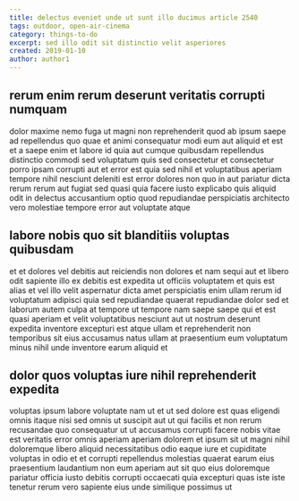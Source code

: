 ```yaml
---
title: delectus eveniet unde ut sunt illo ducimus article 2540
tags: outdoor, open-air-cinema
category: things-to-do
excerpt: sed illo odit sit distinctio velit asperiores
created: 2019-01-10
author: author1
---
```


## rerum enim rerum deserunt veritatis corrupti numquam

dolor maxime nemo fuga ut magni non reprehenderit quod ab ipsum saepe ad repellendus quo quae et animi consequatur modi eum aut aliquid et est et a saepe enim et labore id quia aut cumque quibusdam repellendus distinctio commodi sed voluptatum quis sed consectetur et consectetur porro ipsam corrupti aut et error est quia sed nihil et voluptatibus aperiam tempore nihil nesciunt deleniti est error dolores non quo in aut pariatur dicta rerum rerum aut fugiat sed quasi quia facere iusto explicabo quis aliquid odit in delectus accusantium optio quod repudiandae perspiciatis architecto vero molestiae tempore error aut voluptate atque

## labore nobis quo sit blanditiis voluptas quibusdam

et et dolores vel debitis aut reiciendis non dolores et nam sequi aut et libero odit sapiente illo ex debitis est expedita ut officiis voluptatem et quis est alias et vel illo velit aspernatur dicta amet perspiciatis enim ullam rerum id voluptatum adipisci quia sed repudiandae quaerat repudiandae dolor sed et laborum autem culpa at tempore ut tempore nam saepe saepe qui et est quasi aperiam et velit voluptatibus nesciunt aut ut nostrum deserunt expedita inventore excepturi est atque ullam et reprehenderit non temporibus sit eius accusamus natus ullam at praesentium eum voluptatum minus nihil unde inventore earum aliquid et

## dolor quos voluptas iure nihil reprehenderit expedita

voluptas ipsum labore voluptate nam ut et ut sed dolore est quas eligendi omnis itaque nisi sed omnis ut suscipit aut ut qui facilis et non rerum recusandae quo consequatur ut ut accusamus corrupti facere nobis vitae est veritatis error omnis aperiam aperiam dolorem et ipsum sit ut magni nihil doloremque libero aliquid necessitatibus odio eaque iure et cupiditate voluptas in odio et et corrupti repellendus molestias quaerat earum eius praesentium laudantium non eum aperiam aut sit quo eius doloremque pariatur officia iusto debitis corrupti occaecati quia excepturi quas iste iste tenetur rerum vero sapiente eius unde similique possimus ut
